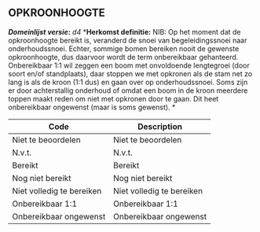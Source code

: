 ## OPKROONHOOGTE

*__Domeinlijst versie:__ d4*
*__Herkomst definitie:__ NIB: Op het moment dat de opkroonhoogte bereikt is, veranderd de snoei van begeleidingssnoei naar onderhoudssnoei. Echter, sommige bomen bereiken nooit de gewenste opkroonhoogte, dus daarvoor wordt de term onbereikbaar gehanteerd. Onbereikbaar 1:1 wil zeggen een boom met onvoldoende lengtegroei (door soort en/of standplaats), daar stoppen we met opkronen als de stam net zo lang is als de kroon (1:1 dus) en gaan over op onderhoudssnoei.
Soms zijn er door achterstallig onderhoud of omdat een boom in de kroon meerdere toppen maakt reden om niet met opkronen door te gaan. Dit heet onbereikbaar ongewenst (maar is soms gewenst). 
*

|__Code__ |__Description__	|
|	---	|	---	|
| Niet te beoordelen | Niet te beoordelen |
| N.v.t.  | N.v.t.  |
| Bereikt | Bereikt |
| Nog niet bereikt | Nog niet bereikt |
| Niet volledig te bereiken | Niet volledig te bereiken |
| Onbereikbaar 1:1 | Onbereikbaar 1:1 |
| Onbereikbaar ongewenst | Onbereikbaar ongewenst |